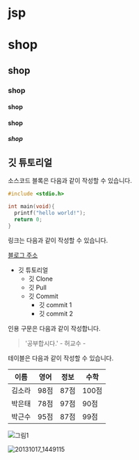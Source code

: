 # jsp
# shop
## shop
### shop
#### shop
#### shop
##### shop

## 깃 튜토리얼

소스코드 블록은 다음과 같이 작성할 수 있습니다.

```c
#include <stdio.h>

int main(void){
  printf("hello world!");
  return 0;
}
```
링크는 다음과 같이 작성할 수 있습니다.

[블로그 주소](http://blog.naver.com/bhher)

* 깃 튜토리얼
  * 깃 Clone
  * 깃 Pull
  * 깃 Commit
    * 깃 commit 1
    * 깃 commit 2  

인용 구문은 다음과 같이 작성합니다.

> '공부합시다.' - 허교수 -

테이블은 다음과 같이 작성할 수 있습니다.

이름|영어|정보|수학
---|---|---|---|
김소라|98점|87점|100점|
박은태|78점|97점|90점|
박근수|95점|87점|99점|



![그림1](https://github.com/bhher/jsp/assets/71245368/e8f38993-8f14-4261-a20a-d019d5b330df)




![20131017_1449115](https://github.com/bhher/jsp/assets/71245368/2d25b255-47f6-421c-861a-5d6461b1d775)









